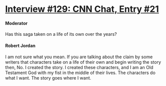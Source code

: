 # [Interview #129: CNN Chat, Entry #21](https://www.theoryland.com/intvmain.php?i=129#21)

#### Moderator

Has this saga taken on a life of its own over the years?

#### Robert Jordan

I am not sure what you mean. If you are talking about the claim by some writers that characters take on a life of their own and begin writing the story then, No. I created the story. I created these characters, and I am an Old Testament God with my fist in the middle of their lives. The characters do what I want. The story goes where I want.

